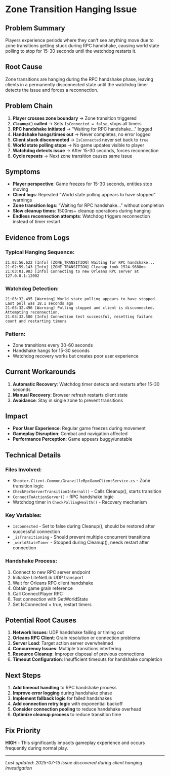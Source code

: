 # Zone Transition Hanging Issue

## Problem Summary

Players experience periods where they can't see anything move due to zone transitions getting stuck during RPC handshake, causing world state polling to stop for 15-30 seconds until the watchdog restarts it.

## Root Cause

Zone transitions are hanging during the RPC handshake phase, leaving clients in a permanently disconnected state until the watchdog timer detects the issue and forces a reconnection.

## Problem Chain

1. **Player crosses zone boundary** → Zone transition triggered
2. **`Cleanup()` called** → Sets `IsConnected = false`, stops all timers 
3. **RPC handshake initiated** → "Waiting for RPC handshake..." logged
4. **Handshake hangs/times out** → Never completes, no error logged
5. **Client stuck disconnected** → `IsConnected` never set back to `true`
6. **World state polling stops** → No game updates visible to player
7. **Watchdog detects issue** → After 15-30 seconds, forces reconnection
8. **Cycle repeats** → Next zone transition causes same issue

## Symptoms

- **Player perspective**: Game freezes for 15-30 seconds, entities stop moving
- **Client logs**: Repeated "World state polling appears to have stopped" warnings
- **Zone transition logs**: "Waiting for RPC handshake..." without completion
- **Slow cleanup times**: 1500ms+ cleanup operations during hanging
- **Endless reconnection attempts**: Watchdog triggers reconnection instead of timer restart

## Evidence from Logs

### Typical Hanging Sequence:
```
21:02:56.622 [Info] [ZONE_TRANSITION] Waiting for RPC handshake...
21:02:59.143 [Info] [ZONE_TRANSITION] Cleanup took 1524.9688ms
21:03:01.983 [Info] Connecting to new Orleans RPC server at 127.0.0.1:12002
```

### Watchdog Detection:
```
21:03:32.495 [Warning] World state polling appears to have stopped. Last poll was 18.1 seconds ago
21:03:32.496 [Warning] Polling stopped and client is disconnected. Attempting reconnection.
21:03:32.500 [Info] Connection test successful, resetting failure count and restarting timers
```

### Pattern:
- Zone transitions every 30-60 seconds
- Handshake hangs for 15-30 seconds
- Watchdog recovery works but creates poor user experience

## Current Workarounds

1. **Automatic Recovery**: Watchdog timer detects and restarts after 15-30 seconds
2. **Manual Recovery**: Browser refresh restarts client state
3. **Avoidance**: Stay in single zone to prevent transitions

## Impact

- **Poor User Experience**: Regular game freezes during movement
- **Gameplay Disruption**: Combat and navigation affected
- **Performance Perception**: Game appears buggy/unstable

## Technical Details

### Files Involved:
- `Shooter.Client.Common/GranvilleRpcGameClientService.cs` - Zone transition logic
- `CheckForServerTransitionInternal()` - Calls Cleanup(), starts transition
- `ConnectToActionServer()` - RPC handshake logic
- Watchdog timer in `CheckPollingHealth()` - Recovery mechanism

### Key Variables:
- `IsConnected` - Set to false during Cleanup(), should be restored after successful connection
- `_isTransitioning` - Should prevent multiple concurrent transitions
- `_worldStateTimer` - Stopped during Cleanup(), needs restart after connection

### Handshake Process:
1. Connect to new RPC server endpoint
2. Initialize LiteNetLib UDP transport  
3. Wait for Orleans RPC client handshake
4. Obtain game grain reference
5. Call ConnectPlayer RPC
6. Test connection with GetWorldState
7. Set IsConnected = true, restart timers

## Potential Root Causes

1. **Network Issues**: UDP handshake failing or timing out
2. **Orleans RPC Client**: Grain resolution or connection problems  
3. **Server Load**: Target action server overwhelmed
4. **Concurrency Issues**: Multiple transitions interfering
5. **Resource Cleanup**: Improper disposal of previous connections
6. **Timeout Configuration**: Insufficient timeouts for handshake completion

## Next Steps

1. **Add timeout handling** to RPC handshake process
2. **Improve error logging** during handshake phase
3. **Implement fallback logic** for failed handshakes
4. **Add connection retry logic** with exponential backoff
5. **Consider connection pooling** to reduce handshake overhead
6. **Optimize cleanup process** to reduce transition time

## Fix Priority

**HIGH** - This significantly impacts gameplay experience and occurs frequently during normal play.

---

*Last updated: 2025-07-15*
*Issue discovered during client hanging investigation*